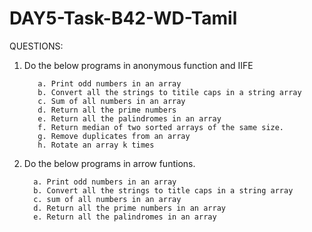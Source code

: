 # DAY5-Task-B42-WD-Tamil
QUESTIONS:


1. Do the below programs in anonymous function and IIFE

          a. Print odd numbers in an array
          b. Convert all the strings to titile caps in a string array
          c. Sum of all numbers in an array
          d. Return all the prime numbers
          e. Return all the palindromes in an array
          f. Return median of two sorted arrays of the same size.
          g. Remove duplicates from an array
          h. Rotate an array k times

3. Do the below programs in arrow funtions.

         a. Print odd numbers in an array
         b. Convert all the strings to title caps in a string array
         c. sum of all numbers in an array
         d. Return all the prime numbers in an array
         e. Return all the palindromes in an array
